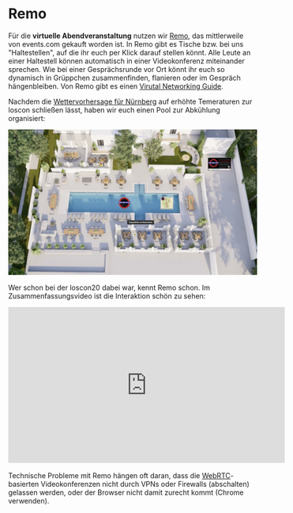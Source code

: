 # Remo

Für die **virtuelle Abendveranstaltung** nutzen wir [Remo](https://remo.co), das mittlerweile von events.com gekauft worden ist. In Remo gibt es Tische bzw. bei uns "Haltestellen", auf die ihr euch per Klick darauf stellen könnt. Alle Leute an einer Haltestell können automatisch in einer Videokonferenz miteinander sprechen. Wie bei einer Gesprächsrunde vor Ort könnt ihr euch so dynamisch in Grüppchen zusammenfinden, flanieren oder im Gespräch hängenbleiben. Von Remo gibt es einen [Virutal Networking Guide](https://remo.co/guides/virtual-networking-event).

Nachdem die [Wettervorhersage für Nürnberg](https://www.wetterochs.de/) auf erhöhte Temeraturen zur loscon schließen lässt, haben wir euch einen Pool zur Abkühlung organisiert:

![](./img/remo-map.jpg)

Wer schon bei der loscon20 dabei war, kennt Remo schon. Im Zusammenfassungsvideo ist die Interaktion schön zu sehen:

<iframe width="560" height="315" src="https://www.youtube-nocookie.com/embed/xgYuRQLO7Ok?si=lEFaN-Id24sx6Lxu" title="YouTube video player" frameborder="0" allow="accelerometer; autoplay; clipboard-write; encrypted-media; gyroscope; picture-in-picture; web-share" referrerpolicy="strict-origin-when-cross-origin" allowfullscreen></iframe>

Technische Probleme mit Remo hängen oft daran, dass die [WebRTC](https://de.wikipedia.org/wiki/WebRTC)-basierten Videokonferenzen nicht durch VPNs oder Firewalls (abschalten) gelassen werden, oder der Browser nicht damit zurecht kommt (Chrome verwenden).